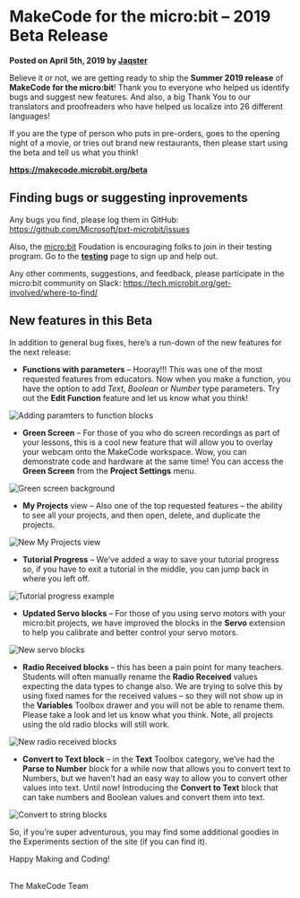 # MakeCode for the micro:bit – 2019 Beta Release 

**Posted on April 5th, 2019 by [Jaqster](https://github.com/jaqster)**

Believe it or not, we are getting ready to ship the **Summer 2019 release** of **MakeCode for the micro:bit**! Thank you to everyone who helped us identify bugs and suggest new features. And also, a big Thank You to our translators and proofreaders who have helped us localize into 26 different languages!

If you are the type of person who puts in pre-orders, goes to the opening night of a movie, or tries out brand new restaurants, then please start using the beta and tell us what you think!

**https://makecode.microbit.org/beta**

## Finding bugs or suggesting inprovements

Any bugs you find, please log them in GitHub: https://github.com/Microsoft/pxt-microbit/issues

Also, the [micro:bit](https://microbit.org) Foudation is encouraging folks to join in their testing program. Go to the **[testing](https://microbit.org/testing)** page to sign up and help out.

Any other comments, suggestions, and feedback, please participate in the micro:bit community on Slack: https://tech.microbit.org/get-involved/where-to-find/

## New features in this Beta

In addition to general bug fixes, here’s a run-down of the new features for the next release:

* **Functions with parameters** – Hooray!!! This was one of the most requested features from educators. Now when you make a function, you have the option to add _Text_, _Boolean_ or _Number_ type parameters. Try out the **Edit Function** feature and let us know what you think!

![Adding paramters to function blocks](/static/blog/microbit/2019-beta/functions.gif)

* **Green Screen** – For those of you who do screen recordings as part of your lessons, this is a cool new feature that will allow you to overlay your webcam onto the MakeCode workspace. Wow,  you can demonstrate code and hardware at the same time! You can access the **Green Screen** from the **Project Settings** menu.

![Green screen background](/static/blog/microbit/2019-beta/green-screen.jpg)

* **My Projects** view – Also one of the top requested features – the ability to see all your projects, and then open, delete, and duplicate the projects.

![New My Projects view](/static/blog/microbit/2019-beta/my-projects.gif)

* **Tutorial Progress** – We’ve added a way to save your tutorial progress so, if you have to exit a tutorial in the middle, you can jump back in where you left off.

![Tutorial progress example](/static/blog/microbit/2019-beta/tutorials.gif)

* **Updated Servo blocks** – For those of you using servo motors with your micro:bit projects, we have improved the blocks in the **Servo** extension to help you calibrate and better control your servo motors.

![New servo blocks](/static/blog/microbit/2019-beta/servos.gif)

* **Radio Received blocks** – this has been a pain point for many teachers. Students will often manually rename the **Radio Received** values expecting the data types to change also. We are trying to solve this by using fixed names for the received values – so they will not show up in the **Variables** Toolbox drawer and you will not be able to rename them. Please take a look and let us know what you think. Note, all projects using the old radio blocks will still work.

![New radio received blocks](/static/blog/microbit/2019-beta/radio.gif)

* **Convert to Text block** – in the **Text** Toolbox category, we’ve had the **Parse to Number** block for a while now that allows you to convert text to Numbers, but we haven’t had an easy way to allow you to convert other values into text. Until now! Introducing the **Convert to Text** block that can take numbers and Boolean values and convert them into text.

![Convert to string blocks](/static/blog/microbit/2019-beta/convert-to-string.jpg)

So, if you’re super adventurous, you may find some additional goodies in the Experiments section of the site (if you can find it).

Happy Making and Coding!

<br/>
The MakeCode Team
